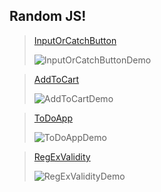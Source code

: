 ## Random JS!

> [InputOrCatchButton](https://solimanhossain.github.io/OnlyJavaScript/InputOrCatchButton/)
> 
> ![InputOrCatchButtonDemo](https://github.com/solimanhossain/OnlyForFun/assets/58604579/143d53bd-f67e-4add-a51d-43a01c0c48b0)


> [AddToCart](https://solimanhossain.github.io/OnlyJavaScript/AddToCartBohubrihi/)
>
> ![AddToCartDemo](https://github.com/solimanhossain/OnlyJavaScript/assets/58604579/74b93412-48b0-4763-ba07-a109955770d6)



> [ToDoApp](https://solimanhossain.github.io/OnlyJavaScript/ToDoAppLWS/)
>
> ![ToDoAppDemo](https://github.com/solimanhossain/OnlyJavaScript/assets/58604579/6e42865b-b19c-49ac-8e33-861d1583153a)


> [RegExValidity](https://solimanhossain.github.io/OnlyJavaScript/RegExValidBohubrihi/)
> 
> ![RegExValidityDemo](https://github.com/solimanhossain/OnlyJavaScript/assets/58604579/914b7643-0e3f-402b-9345-e446c6aff452)



>
